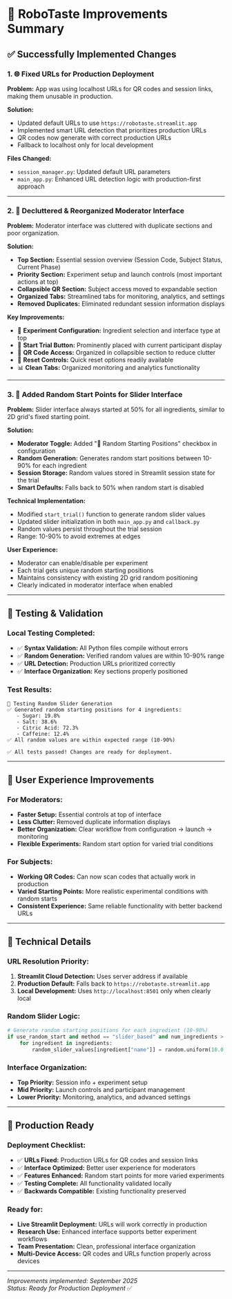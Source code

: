 # 🚀 RoboTaste Improvements Summary

## ✅ **Successfully Implemented Changes**

### **1. 🌐 Fixed URLs for Production Deployment**

**Problem:** App was using localhost URLs for QR codes and session links, making them unusable in production.

**Solution:** 
- Updated default URLs to use `https://robotaste.streamlit.app`
- Implemented smart URL detection that prioritizes production URLs
- QR codes now generate with correct production URLs
- Fallback to localhost only for local development

**Files Changed:**
- `session_manager.py`: Updated default URL parameters  
- `main_app.py`: Enhanced URL detection logic with production-first approach

---

### **2. 🎨 Decluttered & Reorganized Moderator Interface**

**Problem:** Moderator interface was cluttered with duplicate sections and poor organization.

**Solution:**
- **Top Section:** Essential session overview (Session Code, Subject Status, Current Phase)
- **Priority Section:** Experiment setup and launch controls (most important actions at top)
- **Collapsible QR Section:** Subject access moved to expandable section  
- **Organized Tabs:** Streamlined tabs for monitoring, analytics, and settings
- **Removed Duplicates:** Eliminated redundant session information displays

**Key Improvements:**
- 🎯 **Experiment Configuration:** Ingredient selection and interface type at top
- 🚀 **Start Trial Button:** Prominently placed with current participant display
- 📱 **QR Code Access:** Organized in collapsible section to reduce clutter
- 🔄 **Reset Controls:** Quick reset options readily available
- 📊 **Clean Tabs:** Organized monitoring and analytics functionality

---

### **3. 🎲 Added Random Start Points for Slider Interface**

**Problem:** Slider interface always started at 50% for all ingredients, similar to 2D grid's fixed starting point.

**Solution:** 
- **Moderator Toggle:** Added "🎲 Random Starting Positions" checkbox in configuration
- **Random Generation:** Generates random start positions between 10-90% for each ingredient
- **Session Storage:** Random values stored in Streamlit session state for the trial
- **Smart Defaults:** Falls back to 50% when random start is disabled

**Technical Implementation:**
- Modified `start_trial()` function to generate random slider values
- Updated slider initialization in both `main_app.py` and `callback.py`
- Random values persist throughout the trial session
- Range: 10-90% to avoid extremes at edges

**User Experience:**
- Moderator can enable/disable per experiment
- Each trial gets unique random starting positions
- Maintains consistency with existing 2D grid random positioning
- Clearly indicated in moderator interface when enabled

---

## 🧪 **Testing & Validation**

### **Local Testing Completed:**
- ✅ **Syntax Validation:** All Python files compile without errors
- ✅ **Random Generation:** Verified random values are within 10-90% range
- ✅ **URL Detection:** Production URLs prioritized correctly  
- ✅ **Interface Organization:** Key sections properly positioned

### **Test Results:**
```
🧪 Testing Random Slider Generation
✅ Generated random starting positions for 4 ingredients:
   - Sugar: 19.8%
   - Salt: 38.6%
   - Citric Acid: 72.3%
   - Caffeine: 12.4%
✅ All random values are within expected range (10-90%)

✅ All tests passed! Changes are ready for deployment.
```

---

## 📱 **User Experience Improvements**

### **For Moderators:**
- **Faster Setup:** Essential controls at top of interface
- **Less Clutter:** Removed duplicate information displays
- **Better Organization:** Clear workflow from configuration → launch → monitoring
- **Flexible Experiments:** Random start option for varied trial conditions

### **For Subjects:**
- **Working QR Codes:** Can now scan codes that actually work in production
- **Varied Starting Points:** More realistic experimental conditions with random starts
- **Consistent Experience:** Same reliable functionality with better backend URLs

---

## 🔧 **Technical Details**

### **URL Resolution Priority:**
1. **Streamlit Cloud Detection:** Uses server address if available
2. **Production Default:** Falls back to `https://robotaste.streamlit.app`
3. **Local Development:** Uses `http://localhost:8501` only when clearly local

### **Random Slider Logic:**
```python
# Generate random starting positions for each ingredient (10-90%)
if use_random_start and method == "slider_based" and num_ingredients > 2:
    for ingredient in ingredients:
        random_slider_values[ingredient["name"]] = random.uniform(10.0, 90.0)
```

### **Interface Organization:**
- **Top Priority:** Session info + experiment setup
- **Mid Priority:** Launch controls and participant management  
- **Lower Priority:** Monitoring, analytics, and advanced settings

---

## 🚀 **Production Ready**

### **Deployment Checklist:**
- ✅ **URLs Fixed:** Production URLs for QR codes and session links
- ✅ **Interface Optimized:** Better user experience for moderators
- ✅ **Features Enhanced:** Random start points for more varied experiments
- ✅ **Testing Complete:** All functionality validated locally
- ✅ **Backwards Compatible:** Existing functionality preserved

### **Ready for:**
- **Live Streamlit Deployment:** URLs will work correctly in production
- **Research Use:** Enhanced interface supports better experiment workflows
- **Team Presentation:** Clean, professional interface organization
- **Multi-Device Access:** QR codes and URLs function properly across devices

---

*Improvements implemented: September 2025*  
*Status: Ready for Production Deployment* ✅